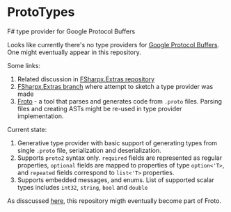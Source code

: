 # ProtoTypes
F# type provider for Google Protocol Buffers

Looks like currently there's no type providers for [Google Protocol Buffers](https://developers.google.com/protocol-buffers/). One might eventually appear in this repository.

Some links:

1. Related discussion in [FSharpx.Extras repository](https://github.com/fsprojects/FSharpx.Extras/issues/124)
2. [FSharpx.Extras branch](https://github.com/fsprojects/FSharpx.Extras/tree/protobuf) where attempt to sketch a type provider was made
3. [Froto](https://github.com/ctaggart/froto) - a tool that parses and generates code from `.proto` files. Parsing files and creating ASTs might be re-used in type provider implementation. 

Current state:
1. Generative type provider with basic support of generating types from single `.proto` file, serialization and deserialization.
2. Supports `proto2` syntax only. `required` fields are represented as regular properties, `optional` fields are mapped to properties of type `option<'T>`, and `repeated` fields correspond to `list<'T>` properties.
3. Supports embedded messages, and enums. List of supported scalar types includes `int32`, `string`, `bool` and `double`

As disscussed [here](https://github.com/ctaggart/froto/issues/3), this repository migth eventually become part of Froto.
